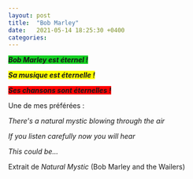 ```yaml
---
layout: post
title:  "Bob Marley"
date:   2021-05-14 18:25:30 +0400
categories: 
---
```


<span style="background: #14d022">***Bob Marley est éternel !***</span>

<span style="background: yellow">***Sa musique est éternelle !***</span>

<span style="background: red">***Ses chansons sont éternelles !***</span>


Une de mes préférées :

*There's a natural mystic blowing through the air*

 *If you listen carefully now you will hear*

 *This could be...*

 Extrait de *Natural Mystic* (Bob Marley and the Wailers)